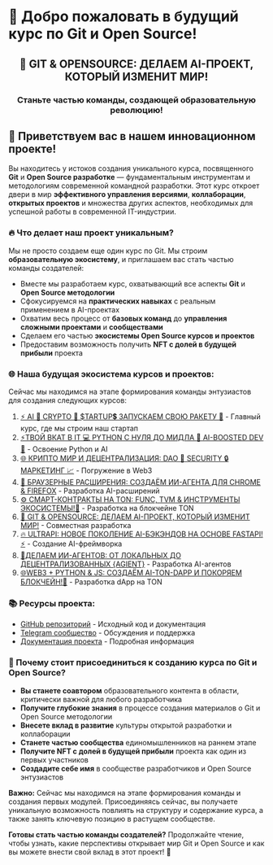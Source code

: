 # 🚀 Добро пожаловать в будущий курс по Git и Open Source!

<div align="center">
  <h2>🚀 GIT & OPENSOURCE: ДЕЛАЕМ AI-ПРОЕКТ, КОТОРЫЙ ИЗМЕНИТ МИР!</h2>
  <h3>Станьте частью команды, создающей образовательную революцию!</h3>
</div>

## 👋 Приветствуем вас в нашем инновационном проекте!

Вы находитесь у истоков создания уникального курса, посвященного **Git** и **Open Source разработке** — фундаментальным инструментам и методологиям современной командной разработки. Этот курс откроет двери в мир **эффективного управления версиями**, **коллаборации**, **открытых проектов** и множества других аспектов, необходимых для успешной работы в современной IT-индустрии.

### 🔥 Что делает наш проект уникальным?

Мы не просто создаем еще один курс по Git. Мы строим **образовательную экосистему**, и приглашаем вас стать частью команды создателей:

- Вместе мы разработаем курс, охватывающий все аспекты **Git** и **Open Source методологии**
- Сфокусируемся на **практических навыках** с реальным применением в AI-проектах
- Охватим весь процесс от **базовых команд** до **управления сложными проектами** и **сообществами**
- Сделаем его частью **экосистемы Open Source курсов и проектов**
- Предоставим возможность получить **NFT с долей в будущей прибыли** проекта

### 🌐 Наша будущая экосистема курсов и проектов:

Сейчас мы находимся на этапе формирования команды энтузиастов для создания следующих курсов:

1. [⚡️ AI 🤖 CRYPTO 💎 $TARTUP💲 ЗАПУСКАЕМ СВОЮ РАКЕТУ 🚀](https://stepik.org/course/231513) - Главный курс, где мы строим наш стартап
2. [⚡ТВОЙ ВКАТ В IT 💻 PYTHON С НУЛЯ ДО МИДЛА 🐍 AI-BOOSTED DEV 🤖](https://stepik.org/course/186465) - Освоение Python и AI
3. [🌐 КРИПТО МИР И ДЕЦЕНТРАЛИЗАЦИЯ: DAO 🤝 SECURITY 🔒 МАРКЕТИНГ 📈](https://stepik.org/course/233105) - Погружение в Web3
4. [🧩 БРАУЗЕРНЫЕ РАСШИРЕНИЯ: СОЗДАЁМ ИИ-АГЕНТА ДЛЯ CHROME & FIREFOX](https://stepik.org/course/233103) - Разработка AI-расширений
5. [⚙️ СМАРТ-КОНТРАКТЫ НА TON: FUNC, TVM & ИНСТРУМЕНТЫ ЭКОСИСТЕМЫ!💎](https://stepik.org/course/232994) - Разработка на блокчейне TON
6. [🚀 GIT & OPENSOURCE: ДЕЛАЕМ AI-ПРОЕКТ, КОТОРЫЙ ИЗМЕНИТ МИР!](https://stepik.org/course/232991) - Совместная разработка
7. [🔥 ULTRAPI: НОВОЕ ПОКОЛЕНИЕ AI-БЭКЭНДОВ НА ОСНОВЕ FASTAPI! ⚡️](https://stepik.org/course/181136) - Создание AI-фреймворка
8. [🤖ДЕЛАЕМ ИИ-АГЕНТОВ: ОТ ЛОКАЛЬНЫХ ДО ДЕЦЕНТРАЛИЗОВАННЫХ {AGIENT}](https://stepik.org/course/185616) - Разработка AI-агентов
9. [🌐WEB3 + PYTHON & JS: СОЗДАЁМ AI-TON-DAPP И ПОКОРЯЕМ БЛОКЧЕЙН!💎](https://stepik.org/course/118613) - Разработка dApp на TON

### 📚 Ресурсы проекта:

- [GitHub репозиторий](https://github.com/LNDMN/AI_CRYPTO_STARTUP) - Исходный код и документация
- [Telegram сообщество](https://t.me/AI_CRYPTO_STARTUP) - Обсуждения и поддержка
- [Документация проекта](https://github.com/LNDMN/AI_CRYPTO_STARTUP/tree/main/docs) - Подробная информация

### 🌟 Почему стоит присоединиться к созданию курса по Git и Open Source?

- **Вы станете соавтором** образовательного контента в области, критически важной для любого разработчика
- **Получите глубокие знания** в процессе создания материалов о Git и Open Source методологии
- **Внесете вклад в развитие** культуры открытой разработки и коллаборации
- **Станете частью сообщества** единомышленников на раннем этапе
- **Получите NFT с долей в будущей прибыли** проекта как один из первых участников
- **Создадите себе имя** в сообществе разработчиков и Open Source энтузиастов

**Важно:** Сейчас мы находимся на этапе формирования команды и создания первых модулей. Присоединяясь сейчас, вы получаете уникальную возможность повлиять на структуру и содержание курса, а также занять ключевую позицию в растущем сообществе.

**Готовы стать частью команды создателей?** Продолжайте чтение, чтобы узнать, какие перспективы открывает мир Git и Open Source и как вы можете внести свой вклад в этот проект! 🚀 